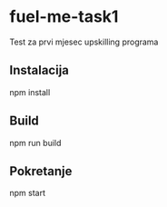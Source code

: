# fuel-me-task1
Test za prvi mjesec upskilling programa

## Instalacija 
npm install 

## Build 
npm run build 

## Pokretanje
npm start